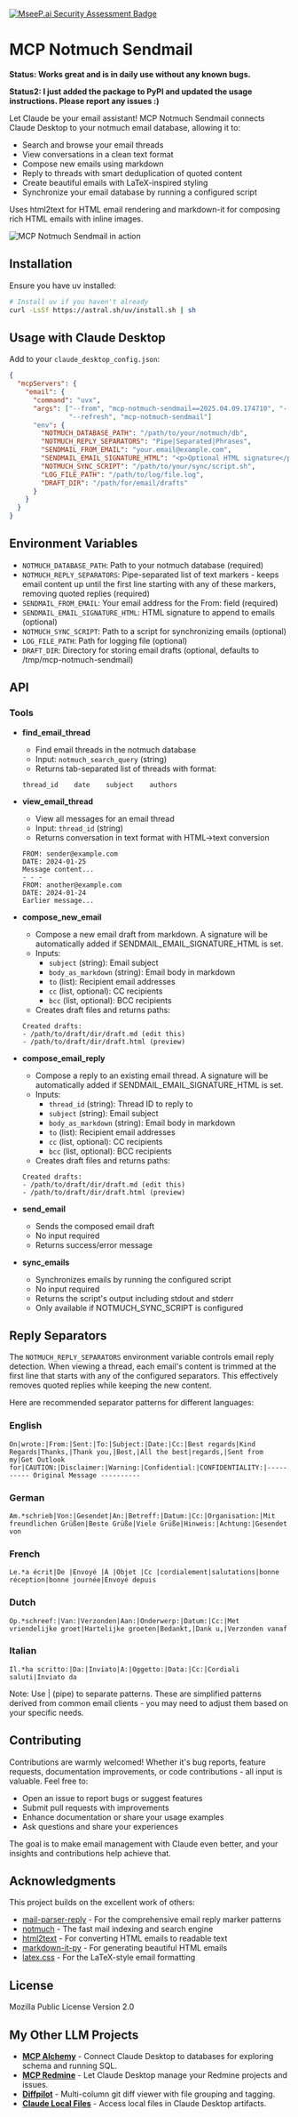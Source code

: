 [![MseeP.ai Security Assessment Badge](https://mseep.net/pr/runekaagaard-mcp-notmuch-sendmail-badge.png)](https://mseep.ai/app/runekaagaard-mcp-notmuch-sendmail)

# MCP Notmuch Sendmail

**Status: Works great and is in daily use without any known bugs.**

**Status2: I just added the package to PyPI and updated the usage instructions. Please report any issues :)**

Let Claude be your email assistant! MCP Notmuch Sendmail connects Claude Desktop to your notmuch email database, allowing it to:

- Search and browse your email threads
- View conversations in a clean text format
- Compose new emails using markdown
- Reply to threads with smart deduplication of quoted content
- Create beautiful emails with LaTeX-inspired styling
- Synchronize your email database by running a configured script

Uses html2text for HTML email rendering and markdown-it for composing rich HTML emails with inline images.

![MCP Notmuch Sendmail in action](https://raw.githubusercontent.com/runekaagaard/mcp-notmuch-sendmail/refs/heads/main/screenshot.png)

## Installation

Ensure you have uv installed:
```bash
# Install uv if you haven't already
curl -LsSf https://astral.sh/uv/install.sh | sh
```

## Usage with Claude Desktop

Add to your `claude_desktop_config.json`:

```json
{
  "mcpServers": {
    "email": {
      "command": "uvx",
      "args": ["--from", "mcp-notmuch-sendmail==2025.04.09.174710", "--python", "3.10",
               "--refresh", "mcp-notmuch-sendmail"]
      "env": {
        "NOTMUCH_DATABASE_PATH": "/path/to/your/notmuch/db",
        "NOTMUCH_REPLY_SEPARATORS": "Pipe|Separated|Phrases",
        "SENDMAIL_FROM_EMAIL": "your.email@example.com",
        "SENDMAIL_EMAIL_SIGNATURE_HTML": "<p>Optional HTML signature</p>",
        "NOTMUCH_SYNC_SCRIPT": "/path/to/your/sync/script.sh",
        "LOG_FILE_PATH": "/path/to/log/file.log",
        "DRAFT_DIR": "/path/for/email/drafts"
      }
    }
  }
}
```

## Environment Variables

- `NOTMUCH_DATABASE_PATH`: Path to your notmuch database (required)
- `NOTMUCH_REPLY_SEPARATORS`: Pipe-separated list of text markers - keeps email content up until the first line starting with any of these markers, removing quoted replies (required)
- `SENDMAIL_FROM_EMAIL`: Your email address for the From: field (required)
- `SENDMAIL_EMAIL_SIGNATURE_HTML`: HTML signature to append to emails (optional)
- `NOTMUCH_SYNC_SCRIPT`: Path to a script for synchronizing emails (optional)
- `LOG_FILE_PATH`: Path for logging file (optional)
- `DRAFT_DIR`: Directory for storing email drafts (optional, defaults to /tmp/mcp-notmuch-sendmail)

## API

### Tools

- **find_email_thread**
  - Find email threads in the notmuch database
  - Input: `notmuch_search_query` (string)
  - Returns tab-separated list of threads with format:
  ```
  thread_id    date    subject    authors
  ```

- **view_email_thread**
  - View all messages for an email thread
  - Input: `thread_id` (string)
  - Returns conversation in text format with HTML->text conversion
  ```
  FROM: sender@example.com
  DATE: 2024-01-25
  Message content...
  - - -
  FROM: another@example.com
  DATE: 2024-01-24
  Earlier message...
  ```

- **compose_new_email**
  - Compose a new email draft from markdown. A signature will be automatically added if SENDMAIL_EMAIL_SIGNATURE_HTML is set.
  - Inputs:
    - `subject` (string): Email subject
    - `body_as_markdown` (string): Email body in markdown
    - `to` (list): Recipient email addresses
    - `cc` (list, optional): CC recipients
    - `bcc` (list, optional): BCC recipients
  - Creates draft files and returns paths:
  ```
  Created drafts:
  - /path/to/draft/dir/draft.md (edit this)
  - /path/to/draft/dir/draft.html (preview)
  ```

- **compose_email_reply**
  - Compose a reply to an existing email thread. A signature will be automatically added if SENDMAIL_EMAIL_SIGNATURE_HTML is set.
  - Inputs:
    - `thread_id` (string): Thread ID to reply to
    - `subject` (string): Email subject
    - `body_as_markdown` (string): Email body in markdown
    - `to` (list): Recipient email addresses
    - `cc` (list, optional): CC recipients
    - `bcc` (list, optional): BCC recipients
  - Creates draft files and returns paths:
  ```
  Created drafts:
  - /path/to/draft/dir/draft.md (edit this)
  - /path/to/draft/dir/draft.html (preview)
  ```

- **send_email**
  - Sends the composed email draft
  - No input required
  - Returns success/error message

- **sync_emails**
  - Synchronizes emails by running the configured script
  - No input required
  - Returns the script's output including stdout and stderr
  - Only available if NOTMUCH_SYNC_SCRIPT is configured

## Reply Separators

The `NOTMUCH_REPLY_SEPARATORS` environment variable controls email reply detection. When viewing a thread, each email's content is trimmed at the first line that starts with any of the configured separators. This effectively removes quoted replies while keeping the new content.

Here are recommended separator patterns for different languages:

### English
```
On|wrote:|From:|Sent:|To:|Subject:|Date:|Cc:|Best regards|Kind Regards|Thanks,|Thank you,|Best,|All the best|regards,|Sent from my|Get Outlook for|CAUTION:|Disclaimer:|Warning:|Confidential:|CONFIDENTIALITY:|---------- Original Message ----------
```

### German
```
Am.*schrieb|Von:|Gesendet|An:|Betreff:|Datum:|Cc:|Organisation:|Mit freundlichen Grüßen|Beste Grüße|Viele Grüße|Hinweis:|Achtung:|Gesendet von
```

### French
```
Le.*a écrit|De |Envoyé |À |Objet |Cc |cordialement|salutations|bonne réception|bonne journée|Envoyé depuis
```

### Dutch
```
Op.*schreef:|Van:|Verzonden|Aan:|Onderwerp:|Datum:|Cc:|Met vriendelijke groet|Hartelijke groeten|Bedankt,|Dank u,|Verzonden vanaf
```

### Italian
```
Il.*ha scritto:|Da:|Inviato|A:|Oggetto:|Data:|Cc:|Cordiali saluti|Inviato da
```

Note: Use | (pipe) to separate patterns. These are simplified patterns derived from common email clients - you may need to adjust them based on your specific needs.

## Contributing

Contributions are warmly welcomed! Whether it's bug reports, feature requests, documentation improvements, or code contributions - all input is valuable. Feel free to:

- Open an issue to report bugs or suggest features
- Submit pull requests with improvements
- Enhance documentation or share your usage examples
- Ask questions and share your experiences

The goal is to make email management with Claude even better, and your insights and contributions help achieve that.

## Acknowledgments

This project builds on the excellent work of others:

- [mail-parser-reply](https://github.com/alfonsrv/mail-parser-reply) - For the comprehensive email reply marker patterns
- [notmuch](https://notmuchmail.org/) - The fast mail indexing and search engine
- [html2text](https://github.com/Alir3z4/html2text) - For converting HTML emails to readable text
- [markdown-it-py](https://github.com/executablebooks/markdown-it-py) - For generating beautiful HTML emails
- [latex.css](https://latex.vercel.app/) - For the LaTeX-style email formatting

## License

Mozilla Public License Version 2.0

## My Other LLM Projects

- **[MCP Alchemy](https://github.com/runekaagaard/mcp-alchemy)** - Connect Claude Desktop to databases for exploring schema and running SQL.
- **[MCP Redmine](https://github.com/runekaagaard/mcp-redmine)** - Let Claude Desktop manage your Redmine projects and issues.
- **[Diffpilot](https://github.com/runekaagaard/diffpilot)** - Multi-column git diff viewer with file grouping and tagging.
- **[Claude Local Files](https://github.com/runekaagaard/claude-local-files)** - Access local files in Claude Desktop artifacts.
